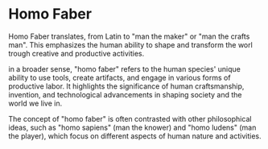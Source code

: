 # Homo Faber

Homo Faber translates, from Latin to "man the maker" or "man the crafts man". This emphasizes the human ability to shape and transform the worl trough creative and productive activities.  

in a broader sense, "homo faber" refers to the human species' unique ability to use tools, create artifacts, and engage in various forms of productive labor. It highlights the significance of human craftsmanship, invention, and technological advancements in shaping society and the world we live in.

The concept of "homo faber" is often contrasted with other philosophical ideas, such as "homo sapiens" (man the knower) and "homo ludens" (man the player), which focus on different aspects of human nature and activities.
